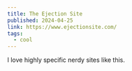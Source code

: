 ```yaml
---
title: The Ejection Site
published: 2024-04-25
link: https://www.ejectionsite.com/
tags:
  - cool
---
```


I love highly specific nerdy sites like this.
